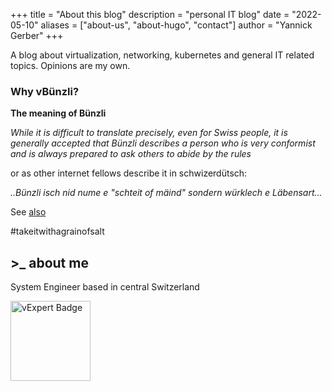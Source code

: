 +++
title = "About this blog"
description = "personal IT blog"
date = "2022-05-10"
aliases = ["about-us", "about-hugo", "contact"]
author = "Yannick Gerber"
+++

A blog about virtualization, networking, kubernetes and general IT related topics. Opinions are my own.

### Why vBünzli?

**The meaning of Bünzli**

*While it is difficult to translate precisely, even for Swiss people, it is generally accepted that Bünzli describes a person who is very conformist and is always prepared to ask others to abide by the rules*

or as other internet fellows describe it in schwizerdütsch:

*..Bünzli isch nid nume e "schteit of mäind" sondern würklech e Läbensart...*

See [also](https://www.reddit.com/r/BUENZLI/)

#takeitwithagrainofsalt



## >_    about me

System Engineer based in central Switzerland 

<img src="https://vexpert.vmware.com/directory/11762/vexpert-badge-year.png" width="128" alt="vExpert Badge" title="vExpert Badge" />
